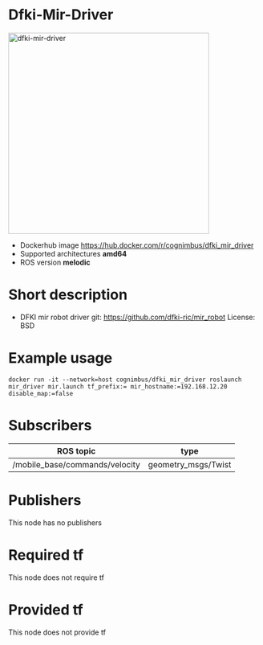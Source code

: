# Dfki-Mir-Driver

<img src="./dfki-mir-driver/nimbusc.jpg" alt="dfki-mir-driver" width="400"/>

* Dockerhub image https://hub.docker.com/r/cognimbus/dfki_mir_driver
* Supported architectures <b>amd64</b>
* ROS version <b>melodic
</b>

# Short description
* DFKI mir robot driver
git: https://github.com/dfki-ric/mir_robot
License: BSD

# Example usage
```
docker run -it --network=host cognimbus/dfki_mir_driver roslaunch mir_driver mir.launch tf_prefix:= mir_hostname:=192.168.12.20 disable_map:=false
```

# Subscribers
ROS topic | type
--- | ---
/mobile_base/commands/velocity | geometry_msgs/Twist


# Publishers
This node has no publishers


# Required tf
This node does not require tf


# Provided tf
This node does not provide tf


